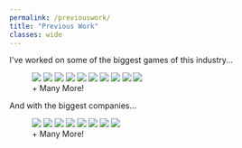 ```yaml
---
permalink: /previouswork/
title: "Previous Work"
classes: wide
---
```


I've worked on some of the biggest games of this industry...

<figure class="third">
  <a href="{{ site.baseurl }}/assets/images/games/AAA.png">
  <img src="/assets/images/games/AAA.png"></a>

   <a href="/assets/images/games/AAA.png">
  <img src="/assets/images/games/AAA.png"></a>

   <a href="/assets/images/games/AAA.png">
  <img src="/assets/images/games/AAA.png"></a>

  <a href="/assets/images/games/fortnite.png">
  <img src="/assets/images/games/fortnite.png"></a>

   <a href="/assets/images/games/paragon.png">
  <img src="/assets/images/games/paragon.png"></a>

   <a href="/assets/images/games/sot.png">
  <img src="/assets/images/games/sot.png"></a>

<a href="/assets/images/games/gtav.png">
  <img src="/assets/images/games/gtav.png"></a>

   <a href="/assets/images/games/firewall.png">
  <img src="/assets/images/games/firewall.png"></a>

   <a href="/assets/images/games/game-of-thrones.png">
  <img src="/assets/images/games/game-of-thrones.png"></a>

   <a href="/assets/images/games/bulk.png">
  <img src="/assets/images/games/bulk.png"></a>

  <figcaption>+ Many More!</figcaption>
</figure>

And with the biggest companies...

<figure class="third">
  <a href="/assets/images/companies/2K.png">
  <img src="/assets/images/companies/2K.png"></a>

   <a href="/assets/images/companies/sega.png">
  <img src="/assets/images/companies/sega.png"></a>

   <a href="/assets/images/companies/xbox.png">
  <img src="/assets/images/companies/xbox.png"></a>

  <a href="/assets/images/companies/disney.png">
  <img src="/assets/images/companies/disney.png"></a>

   <a href="/assets/images/companies/google.png">
  <img src="/assets/images/companies/google.png"></a>

   <a href="/assets/images/companies/gearbox.png">
  <img src="/assets/images/companies/gearbox.png"></a>

<a href="/assets/images/companies/sds.png">
  <img src="/assets/images/companies/sds.png"></a>

   <a href="/assets/images/companies/epic_games.png">
  <img src="/assets/images/companies/epic_games.png"></a>

  <figcaption>+ Many More!</figcaption>
</figure>